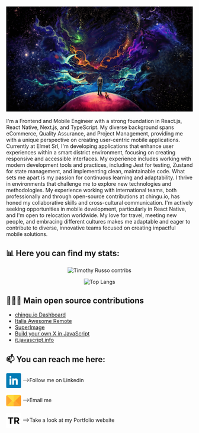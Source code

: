 <!--
**timothyrusso/timothyrusso** is a ✨ _special_ ✨ repository because its `README.md` (this file) appears on your GitHub profile.

Here are some ideas to get you started:

- 🔭 I’m currently working on ...
- 🌱 I’m currently learning ...
- 👯 I’m looking to collaborate on ...
- 🤔 I’m looking for help with ...
- 💬 Ask me about ...
- 📫 How to reach me: ...
- 😄 Pronouns: ...
- ⚡ Fun fact: ...
-->

[![MasterHead](https://raw.githubusercontent.com/timothyrusso/timothyrusso/main/images/github_image.jpeg)](https://github.com/timothyrusso)

I'm a Frontend and Mobile Engineer with a strong foundation in React.js, React Native, Next.js, and TypeScript. My diverse background spans eCommerce, Quality Assurance, and Project Management, providing me with a unique perspective on creating user-centric mobile applications.
Currently at Elmet Srl, I'm developing applications that enhance user experiences within a smart district environment, focusing on creating responsive and accessible interfaces. My experience includes working with modern development tools and practices, including Jest for testing, Zustand for state management, and implementing clean, maintainable code.
What sets me apart is my passion for continuous learning and adaptability. I thrive in environments that challenge me to explore new technologies and methodologies. My experience working with international teams, both professionally and through open-source contributions at chingu.io, has honed my collaborative skills and cross-cultural communication.
I'm actively seeking opportunities in mobile development, particularly in React Native, and I'm open to relocation worldwide. My love for travel, meeting new people, and embracing different cultures makes me adaptable and eager to contribute to diverse, innovative teams focused on creating impactful mobile solutions.

## 📊 Here you can find my stats:

<div align="center">
  <img src="https://github-readme-stats.vercel.app/api?username=timothyrusso&show_icons=true&theme=radical" alt="Timothy Russo contribs" />
</div>
<div><p></p></div>
<div align="center">
  <img src="https://github-readme-stats.vercel.app/api/top-langs/?username=timothyrusso" alt="Top Langs" />
</div>
<div><p></p></div>

## 🧑🏻‍💻 Main open source contributions

- [chingu.io Dashboard](https://github.com/chingu-x/chingu-dashboard)
- [Italia Awesome Remote](https://github.com/italiaremote/awesome-italia-remote)
- [SuperImage](https://github.com/Lucchetto/SuperImage)
- [Build your own X in JavaScript](https://github.com/andrew-hu368/build-your-own-x-in-js)
- [it.javascript.info](https://github.com/javascript-tutorial/it.javascript.info)

## 📫 You can reach me here:

[<img src="https://raw.githubusercontent.com/timothyrusso/timothyrusso/main/images/linkedin_icon.png" height="40em" align="center" alt="Follow timothyrusso on LinkedIn" title="Follow timothyrusso on LinkedIn"/>](https://www.linkedin.com/in/russotimothysoftwareengineer/) -->Follow me on Linkedin

[<img src="https://raw.githubusercontent.com/timothyrusso/timothyrusso/main/images/email.png" height="40em" align="center" alt="Timothy Russo email" title="mail to timothyrusso"/>](mailto:russotimothy@live.it) -->Email me

[<img src="https://raw.githubusercontent.com/timothyrusso/timothyrusso/main/images/TR_logo.png" height="40em" align="center" alt="Timothy Russo Portfolio" title="Timothy Russo Portfolio"/>](https://timothyrusso.dev/) -->Take a look at my Portfolio website
